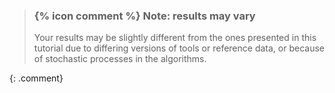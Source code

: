 > ### {% icon comment %} Note: results may vary
>
> Your results may be slightly different from the ones presented in this tutorial
> due to differing versions of tools or reference data, or because of
> stochastic processes in the algorithms.
>
{: .comment}

